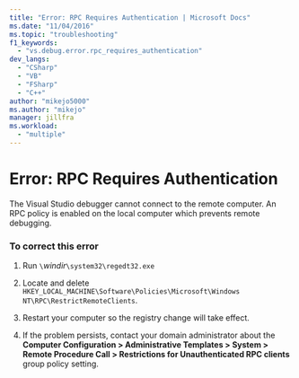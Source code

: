 ```yaml
---
title: "Error: RPC Requires Authentication | Microsoft Docs"
ms.date: "11/04/2016"
ms.topic: "troubleshooting"
f1_keywords: 
  - "vs.debug.error.rpc_requires_authentication"
dev_langs: 
  - "CSharp"
  - "VB"
  - "FSharp"
  - "C++"
author: "mikejo5000"
ms.author: "mikejo"
manager: jillfra
ms.workload: 
  - "multiple"
---
```

# Error: RPC Requires Authentication
The Visual Studio debugger cannot connect to the remote computer. An RPC policy is enabled on the local computer which prevents remote debugging.  
  
### To correct this error  
  
1.  Run `\`*windir*`\system32\regedt32.exe`  
  
2.  Locate and delete `HKEY_LOCAL_MACHINE\Software\Policies\Microsoft\Windows NT\RPC\RestrictRemoteClients`.  
  
3.  Restart your computer so the registry change will take effect.  
  
4.  If the problem persists, contact your domain administrator about the **Computer Configuration > Administrative Templates > System > Remote Procedure Call > Restrictions for Unauthenticated RPC clients** group policy setting.